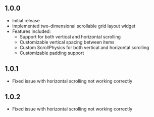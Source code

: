 ## 1.0.0

* Initial release
* Implemented two-dimensional scrollable grid layout widget
* Features included:
  - Support for both vertical and horizontal scrolling
  - Customizable vertical spacing between items
  - Custom ScrollPhysics for both vertical and horizontal scrolling
  - Customizable padding support

## 1.0.1

* Fixed issue with horizontal scrolling not working correctly

## 1.0.2

* Fixed issue with horizontal scrolling not working correctly


